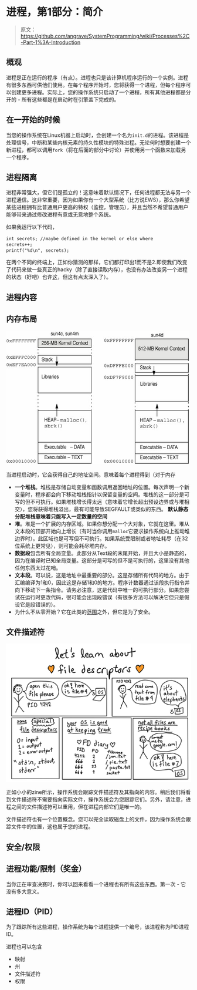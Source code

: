 # 进程，第1部分：简介

> 原文：<https://github.com/angrave/SystemProgramming/wiki/Processes%2C-Part-1%3A-Introduction>

## 概观

进程是正在运行的程序（有点）。进程也只是该计算机程序运行的一个实例。进程有很多东西可供他们使用。在每个程序开始时，您将获得一个进程，但每个程序可以创建更多进程。实际上，您的操作系统只启动了一个进程，所有其他进程都是分开的 - 所有这些都是在启动时在引擎盖下完成的。

## 在一开始的时候

当您的操作系统在Linux机器上启动时，会创建一个名为`init.d`的进程。该进程是处理信号，中断和某些内核元素的持久性模块的特殊进程。无论何时想要创建一个新进程，都可以调用`fork`（将在后面的部分中讨论）并使用另一个函数来加载另一个程序。

## 进程隔离

进程非常强大，但它们是孤立的！这意味着默认情况下，任何进程都无法与另一个进程通信。这非常重要，因为如果你有一个大型系统（比方说EWS），那么你希望某些进程拥有比普通用户更高的特权（监控，管理员），并且当然不希望普通用户能够带来通过修改进程有意或无意地整个系统。

如果我运行以下代码，

```
int secrets; //maybe defined in the kernel or else where
secrets++;
printf("%d\n", secrets); 
```

在两个不同的终端上，正如你猜测的那样，它们都打印出1而不是2.即使我们改变了代码来做一些真正的hacky（除了直接读取内存），也没有办法改变另一个进程的状态（好吧）也许[这](https://en.wikipedia.org/wiki/Dirty_COW)，但这有点太深入了）。

## 进程内容

## 内存布局

![Address Space](img/70f6ba3a3d379fcd8d3214846a16c410.jpg)

当进程启动时，它会获得自己的地址空间。意味着每个进程得到（对于内存

*   **一个堆栈**。堆栈是存储自动变量和函数调用返回地址的位置。每次声明一个新变量时，程序都会向下移动堆栈指针以保留变量的空间。堆栈的这一部分是可写的但不可执行。如果堆栈增长得太远（意味着它增长超出预设边界或与堆相交），您将获得堆栈溢出，最有可能导致SEGFAULT或类似的东西。 **默认静态分配堆栈意味着只能写入一定数量的空间**
*   **堆**。堆是一个扩展的内存区域。如果你想分配一个大对象，它就在这里。堆从文本段的顶部开始向上增长（有时当你调用`malloc`它要求操作系统向上推动堆边界时）。此区域也是可写但不可执行。如果系统受限制或者地址耗尽（在32位系统上更常见），则可能会耗尽堆内存。
*   **数据段**包含所有全局变量。此部分从Text段的末尾开始，并且大小是静态的，因为在编译时已知全局变量。这部分是可写的但不是可执行的，这里没有其他任何东西太过花哨。
*   **文本段**。可以说，这是地址中最重要的部分。这是存储所有代码的地方。由于汇编编译为1和0，因此这是存储1和0的地方。程序计数器通过该段执行指令并向下移动下一条指令。请务必注意，这是代码中唯一的可执行部分。如果您尝试在运行时更改代码，很可能会出现段错误（有很多方法可以解决它但只是假设它是段错误的）。
*   为什么不从零开始？它在此类的[范围](https://en.wikipedia.org/wiki/Address_space_layout_randomization)之外，但它是为了安全。

## 文件描述符

![Fds](img/d478b259062697ec8a19b3fa93d75962.svg)

正如小小的zine所示，操作系统会跟踪文件描述符及其指向的内容。稍后我们将看到文件描述符不需要指向实际文件，操作系统会为您跟踪它们。另外，请注意，进程之间的文件描述符可以重用，但在进程内部它们是唯一的。

文件描述符也有一个位置概念。您可以完全读取磁盘上的文件，因为操作系统会跟踪文件中的位置，这也属于您的进程。

## 安全/权限

## 进程功能/限制（奖金）

当你正在审查决赛时，你可以回来看看一个进程也有所有这些东西。第一次 - 它没有多大意义。

## 进程ID（PID）

为了跟踪所有这些进程，操作系统为每个进程提供一个编号，该进程称为PID进程ID。

进程也可以包含

*   映射
*   州
*   文件描述符
*   权限